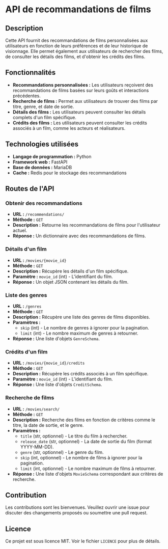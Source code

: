 # API de recommandations de films

## Description

Cette API fournit des recommandations de films personnalisées aux utilisateurs en fonction de leurs préférences et de leur historique de visionnage. Elle permet également aux utilisateurs de rechercher des films, de consulter les détails des films, et d'obtenir les crédits des films.

## Fonctionnalités

- **Recommandations personnalisées :** Les utilisateurs reçoivent des recommandations de films basées sur leurs goûts et interactions précédentes.
- **Recherche de films :** Permet aux utilisateurs de trouver des films par titre, genre, et date de sortie.
- **Détails des films :** Les utilisateurs peuvent consulter les détails complets d'un film spécifique.
- **Crédits des films :** Les utilisateurs peuvent consulter les crédits associés à un film, comme les acteurs et réalisateurs.

## Technologies utilisées

- **Langage de programmation :** Python
- **Framework web :** FastAPI
- **Base de données :** MariaDB
- **Cache :** Redis pour le stockage des recommandations

## Routes de l'API

### Obtenir des recommandations

- **URL :** `/recommendations/`
- **Méthode :** `GET`
- **Description :** Retourne les recommandations de films pour l'utilisateur actuel.
- **Réponse :** Un dictionnaire avec des recommandations de films.

### Détails d'un film

- **URL :** `/movies/{movie_id}`
- **Méthode :** `GET`
- **Description :** Récupère les détails d'un film spécifique.
- **Paramètre :** `movie_id` (int) - L'identifiant du film.
- **Réponse :** Un objet JSON contenant les détails du film.

### Liste des genres

- **URL :** `/genres`
- **Méthode :** `GET`
- **Description :** Récupère une liste des genres de films disponibles.
- **Paramètres :**
  - `skip` (int) - Le nombre de genres à ignorer pour la pagination.
  - `limit` (int) - Le nombre maximum de genres à retourner.
- **Réponse :** Une liste d'objets `GenreSchema`.

### Crédits d'un film

- **URL :** `/movies/{movie_id}/credits`
- **Méthode :** `GET`
- **Description :** Récupère les crédits associés à un film spécifique.
- **Paramètre :** `movie_id` (int) - L'identifiant du film.
- **Réponse :** Une liste d'objets `CreditSchema`.

### Recherche de films

- **URL :** `/movies/search/`
- **Méthode :** `GET`
- **Description :** Recherche des films en fonction de critères comme le titre, la date de sortie, et le genre.
- **Paramètres :**
  - `title` (str, optionnel) - Le titre du film à rechercher.
  - `release_date` (str, optionnel) - La date de sortie du film (format YYYY-MM-DD).
  - `genre` (str, optionnel) - Le genre du film.
  - `skip` (int, optionnel) - Le nombre de films à ignorer pour la pagination.
  - `limit` (int, optionnel) - Le nombre maximum de films à retourner.
- **Réponse :** Une liste d'objets `MovieSchema` correspondant aux critères de recherche.

## Contribution

Les contributions sont les bienvenues. Veuillez ouvrir une issue pour discuter des changements proposés ou soumettre une pull request.

## Licence

Ce projet est sous licence MIT. Voir le fichier `LICENCE` pour plus de détails.